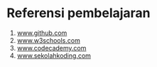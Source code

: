 # Referensi pembelajaran
1. www.github.com <br />
2. www.w3schools.com <br />
3. www.codecademy.com <br />
4. www.sekolahkoding.com